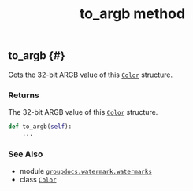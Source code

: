 ﻿---
title: to_argb method
second_title: GroupDocs.Watermark for Python via .NET API References
description: 
type: docs
url: /python-net/groupdocs.watermark.watermarks/color/to_argb/
is_root: false
weight: 70
---

## to_argb {#}

Gets the 32-bit ARGB value of this [`Color`](/watermark/python-net/groupdocs.watermark.watermarks/color) structure.


### Returns 


The 32-bit ARGB value of this [`Color`](/watermark/python-net/groupdocs.watermark.watermarks/color) structure.


```python
def to_argb(self):
    ...
```





### See Also
* module [`groupdocs.watermark.watermarks`](../../)
* class [`Color`](/watermark/python-net/groupdocs.watermark.watermarks/color)
